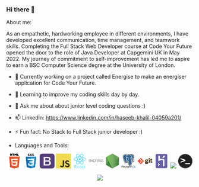 ### Hi there 👋

About me:

As an empathetic, hardworking employee in different environments, I have developed excellent communication, time management, and teamwork skills. 
Completing the Full Stack Web Developer course at Code Your Future opened the door to the role of Java Developer at Capgemini UK in May 2022. My journey of commitment to self-improvement has led me to aspire to earn a BSC Computer Science degree at the University of London.

* 🔭 Currently working on a project called Energise to make an energiser application for Code Your Future.
* 🌱 Learning to improve my coding skills day by day.
* 💬 Ask me about about junior level coding questions :) 
* 📫 LinkedIn: https://www.linkedin.com/in/haseeb-khalil-04059a201/
* ⚡ Fun fact: No Stack to Full Stack junior developer :) 

* Languages and Tools:
        

<div align="center">

  <code><img height="40" src="https://raw.githubusercontent.com/github/explore/80688e429a7d4ef2fca1e82350fe8e3517d3494d/topics/html/html.png"></code> 
  <code><img height="40" src="https://raw.githubusercontent.com/github/explore/80688e429a7d4ef2fca1e82350fe8e3517d3494d/topics/css/css.png"></code> 
  <code><img height="40" src="https://raw.githubusercontent.com/github/explore/80688e429a7d4ef2fca1e82350fe8e3517d3494d/topics/bootstrap/bootstrap.png"></code> 
  <code><img height="40" src="https://raw.githubusercontent.com/github/explore/80688e429a7d4ef2fca1e82350fe8e3517d3494d/topics/javascript/javascript.png"></code> 
  <code><img height="40" src="https://raw.githubusercontent.com/devicons/devicon/master/icons/react/react-original-wordmark.svg"></code> 
  <code><img height="40" src="https://raw.githubusercontent.com/devicons/devicon/master/icons/express/express-original-wordmark.svg"></code> 
  <code><img height="40" src="https://raw.githubusercontent.com/github/explore/80688e429a7d4ef2fca1e82350fe8e3517d3494d/topics/nodejs/nodejs.png"></code> 
  <code><img height="40" src="https://raw.githubusercontent.com/devicons/devicon/master/icons/postgresql/postgresql-original-wordmark.svg"></code> 
  <code><img height="40" src="https://raw.githubusercontent.com/github/explore/80688e429a7d4ef2fca1e82350fe8e3517d3494d/topics/git/git.png"></code> 
  <code><img height="40" src="https://raw.githubusercontent.com/devicons/devicon/master/icons/heroku/heroku-plain.svg"></code> 
  <code><img height="40" src="https://www.vectorlogo.zone/logos/getpostman/getpostman-icon.svg"></code>
  <code><img height="40" src="https://raw.githubusercontent.com/github/explore/80688e429a7d4ef2fca1e82350fe8e3517d3494d/topics/terminal/terminal.png"></code>

  </div>

  
<div align="center">
    <img src="https://github-readme-stats.vercel.app/api?username=Haseeb-Khalil" />
</div>
